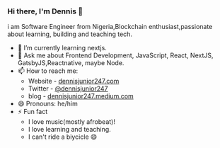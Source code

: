 ### Hi there, I'm Dennis 👋

i am Software Engineer from Nigeria,Blockchain enthusiast,passionate about learning, building and teaching tech.

<!-- - 🔭 I’m currently working on [sku -->
- 🌱 I’m currently learning nextjs.
- 💬 Ask me about Frontend Development, JavaScript, React, NextJS, GatsbyJS,Reactnative, maybe Node.
- 📫 How to reach me:
  - Website - [dennisjunior247.com](https://dennisjunior247.vercel.app/)
  - Twitter - [@dennisjunior247](https://twitter.com/dennisjunior247)
  - blog - [dennisjunior247.medium.com](https://dennisjunior247.medium.com/)
- 😄 Pronouns: he/him
- ⚡ Fun fact
  - I love music(mostly afrobeat)!
  - I love learning and teaching.
  - I can't ride a biycicle 😄
